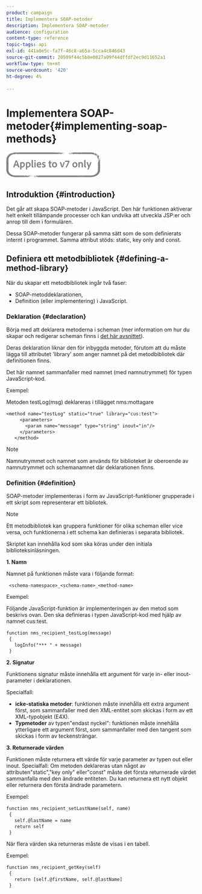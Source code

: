 ```yaml
---
product: campaign
title: Implementera SOAP-metoder
description: Implementera SOAP-metoder
audience: configuration
content-type: reference
topic-tags: api
exl-id: 441a0e5c-fa7f-46c8-a65a-5cca4c846d43
source-git-commit: 20509f44c5b8e0827a09f44dffdf2ec9d11652a1
workflow-type: tm+mt
source-wordcount: '420'
ht-degree: 4%

---
```


# Implementera SOAP-metoder{#implementing-soap-methods}

![](../../assets/v7-only.svg)

## Introduktion {#introduction}

Det går att skapa SOAP-metoder i JavaScript. Den här funktionen aktiverar helt enkelt tillämpande processer och kan undvika att utveckla JSP:er och anrop till dem i formulären.

Dessa SOAP-metoder fungerar på samma sätt som de som definierats internt i programmet. Samma attribut stöds: static, key only and const.

## Definiera ett metodbibliotek {#defining-a-method-library}

När du skapar ett metodbibliotek ingår två faser:

* SOAP-metoddeklarationen,
* Definition (eller implementering) i JavaScript.

### Deklaration {#declaration}

Börja med att deklarera metoderna i scheman (mer information om hur du skapar och redigerar scheman finns i [det här avsnittet](../../configuration/using/about-schema-edition.md)).

Deras deklaration liknar den för inbyggda metoder, förutom att du måste lägga till attributet &#39;library&#39; som anger namnet på det metodbibliotek där definitionen finns.

Det här namnet sammanfaller med namnet (med namnutrymmet) för typen JavaScript-kod.

Exempel:

Metoden testLog(msg) deklareras i tillägget nms:mottagare

```
<method name="testLog" static="true" library="cus:test">
     <parameters>
       <param name="message" type="string" inout="in"/>
     </parameters>
   </method>
```

>[!NOTE]
>
>Namnutrymmet och namnet som används för biblioteket är oberoende av namnutrymmet och schemanamnet där deklarationen finns.

### Definition {#definition}

SOAP-metoder implementeras i form av JavaScript-funktioner grupperade i ett skript som representerar ett bibliotek.

>[!NOTE]
>
>Ett metodbibliotek kan gruppera funktioner för olika scheman eller vice versa, och funktionerna i ett schema kan definieras i separata bibliotek.

Skriptet kan innehålla kod som ska köras under den initiala biblioteksinläsningen.

**1. Namn**

Namnet på funktionen måste vara i följande format:

```
 <schema-namespace>_<schema-name>_<method-name>
```

Exempel:

Följande JavaScript-funktion är implementeringen av den metod som beskrivs ovan. Den ska definieras i typen JavaScript-kod med hjälp av namnet cus:test.

```
function nms_recipient_testLog(message)
 {
   logInfo("*** " + message)
 }
```

**2. Signatur**

Funktionens signatur måste innehålla ett argument för varje in- eller inout-parameter i deklarationen.

Specialfall:

* **icke-statiska metoder**: funktionen måste innehålla ett extra argument först, som sammanfaller med den XML-entitet som skickas i form av ett XML-typobjekt (E4X).
* **Typmetoder** av typen&quot;endast nyckel&quot;: funktionen måste innehålla ytterligare ett argument först, som sammanfaller med den tangent som skickas i form av teckensträngar.

**3. Returnerade värden**

Funktionen måste returnera ett värde för varje parameter av typen out eller inout. Specialfall: Om metoden deklareras utan något av attributen&quot;static&quot;,&quot;key only&quot; eller&quot;const&quot; måste det första returnerade värdet sammanfalla med den ändrade entiteten. Du kan returnera ett nytt objekt eller returnera den första ändrade parametern.

Exempel:

```
function nms_recipient_setLastName(self, name)
 {
   self.@lastName = name
   return self
 }
```

När flera värden ska returneras måste de visas i en tabell.

Exempel:

```
function nms_recipient_getKey(self)
 {
   return [self.@firstName, self.@lastName]
 }
```

